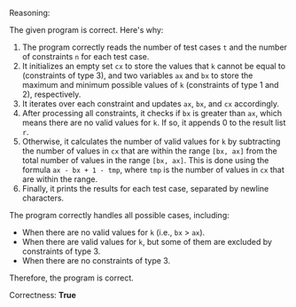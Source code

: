 Reasoning:

The given program is correct. Here's why:

1.  The program correctly reads the number of test cases `t` and the number of constraints `n` for each test case.
2.  It initializes an empty set `cx` to store the values that `k` cannot be equal to (constraints of type 3), and two variables `ax` and `bx` to store the maximum and minimum possible values of `k` (constraints of type 1 and 2), respectively.
3.  It iterates over each constraint and updates `ax`, `bx`, and `cx` accordingly.
4.  After processing all constraints, it checks if `bx` is greater than `ax`, which means there are no valid values for `k`. If so, it appends 0 to the result list `r`.
5.  Otherwise, it calculates the number of valid values for `k` by subtracting the number of values in `cx` that are within the range `[bx, ax]` from the total number of values in the range `[bx, ax]`. This is done using the formula `ax - bx + 1 - tmp`, where `tmp` is the number of values in `cx` that are within the range.
6.  Finally, it prints the results for each test case, separated by newline characters.

The program correctly handles all possible cases, including:

*   When there are no valid values for `k` (i.e., `bx` > `ax`).
*   When there are valid values for `k`, but some of them are excluded by constraints of type 3.
*   When there are no constraints of type 3.

Therefore, the program is correct.

Correctness: **True**